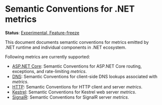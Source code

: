 <!--- Hugo front matter used to generate the website version of this page:
linkTitle: .NET
path_base_for_github_subdir:
  from: content/en/docs/specs/semconv/dotnet/_index.md
  to: dotnet/README.md
--->

# Semantic Conventions for .NET metrics

**Status**: [Experimental, Feature-freeze][DocumentStatus]

This document documents semantic conventions for metrics emitted by .NET runtime and individual components in .NET ecosystem.

Following metrics are currently supported:

* [ASP.NET Core](dotnet-aspnetcore-metrics.md): Semantic Conventions for ASP.NET Core routing, exceptions, and rate-limiting *metrics*.
* [DNS](dotnet-dns-metrics.md): Semantic Conventions for client-side DNS lookups associated with *metrics*.
* [HTTP](dotnet-http-metrics.md): Semantic Conventions for HTTP client and server *metrics*.
* [Kestrel](dotnet-kestrel-metrics.md): Semantic Conventions for Kestrel web server *metrics*.
* [SignalR](dotnet-signalr-metrics.md): Semantic Conventions for SignalR server *metrics*.

[DocumentStatus]: https://github.com/open-telemetry/opentelemetry-specification/tree/v1.22.0/specification/document-status.md
